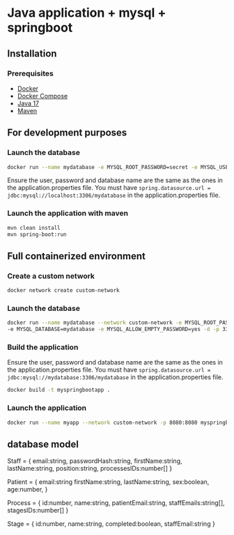 # Java application + mysql + springboot

## Installation

### Prerequisites

- [Docker](https://www.docker.com/)
- [Docker Compose](https://docs.docker.com/compose/)
- [Java 17](https://www.oracle.com/java/technologies/javase-jdk17-downloads.html)
- [Maven](https://maven.apache.org/download.cgi)

## For development purposes

### Launch the database

```bash
docker run --name mydatabase -e MYSQL_ROOT_PASSWORD=secret -e MYSQL_USER=myuser -e MYSQL_PASSWORD=secret -e MYSQL_DATABASE=mydatabase -e MYSQL_ALLOW_EMPTY_PASSWORD=yes -d -p 3306:3306 mysql:latest
```
Ensure the user, password and database name are the same as the ones in the application.properties file.
You must have `spring.datasource.url = jdbc:mysql://localhost:3306/mydatabase` in the application.properties file.
### Launch the application with maven

```bash
mvn clean install
mvn spring-boot:run
```

## Full containerized environment

### Create a custom network

```bash
docker network create custom-network
```

### Launch the database

```bash
docker run --name mydatabase --network custom-network -e MYSQL_ROOT_PASSWORD=secret -e MYSQL_USER=myuser -e MYSQL_PASSWORD=secret
-e MYSQL_DATABASE=mydatabase -e MYSQL_ALLOW_EMPTY_PASSWORD=yes -d -p 3306:3306 mysql:latest
```

### Build the application
Ensure the user, password and database name are the same as the ones in the application.properties file.
You must have `spring.datasource.url = jdbc:mysql://mydatabase:3306/mydatabase` in the application.properties file.

```bash
docker build -t myspringbootapp .
```

### Launch the application

```bash
docker run --name myapp --network custom-network -p 8080:8080 myspringbootapp
```


## database model
Staff = {
	email:string,
	passwordHash:string,
	firstName:string,
	lastName:string,
	position:string,
	processesIDs:number[]
}

Patient = {
	email:string
	firstName:string,
	lastName:string,
	sex:boolean,
    age:number,
}

Process = {
	id:number,
	name:string,
	patientEmail:string,
	staffEmails:string[],
	stagesIDs:number[]
}

Stage = {
	id:number,
	name:string,
	completed:boolean,
	staffEmail:string
}

